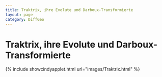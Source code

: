 ```yaml
---
title: Traktrix, ihre Evolute und Darboux-Transformierte
layout: page
category: DiffGeo
---
```


# Traktrix, ihre Evolute und Darboux-Transformierte


{% include showcindyapplet.html url="images/Traktrix.html" %}


